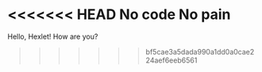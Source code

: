 <<<<<<< HEAD
No code No pain
=======
Hello, Hexlet! How are you?
>>>>>>> bf5cae3a5dada990a1dd0a0cae224aef6eeb6561

